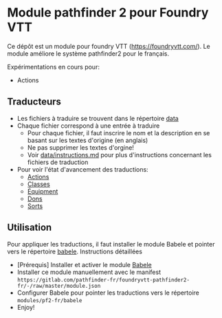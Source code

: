 # Module pathfinder 2 pour Foundry VTT

Ce dépôt est un module pour foundry VTT (https://foundryvtt.com/).
Le module améliore le système pathfinder2 pour le français.

Expérimentations en cours pour:
* Actions

## Traducteurs

* Les fichiers à traduire se trouvent dans le répertoire [data](data/)
* Chaque fichier correspond à une entrée à traduire
  * Pour chaque fichier, il faut inscrire le nom et la description en se basant sur les textes d'origine (en anglais)
  * Ne pas supprimer les textes d'orgine!
  * Voir [data/instructions.md](data/instructions.md) pour plus d'instructions concernant les fichiers de traduction
* Pour voir l'état d'avancement des traductions:
  * [Actions](data/status-actions.md)
  * [Classes](data/status-classes.md)
  * [Équipment](data/status-equipment.md)
  * [Dons](data/status-feats.md)
  * [Sorts](data/status-spells.md)

## Utilisation

Pour appliquer les traductions, il faut installer le module Babele et pointer vers le répertoire [babele](babele/). Instructions détaillées
* [Prérequis] Installer et activer le module [Babele](https://gitlab.com/riccisi/foundryvtt-babele)
* Installer ce module manuellement avec le manifest `https://gitlab.com/pathfinder-fr/foundryvtt-pathfinder2-fr/-/raw/master/module.json`
* Configurer Babele pour pointer les traductions vers le répertoire `modules/pf2-fr/babele`
* Enjoy!
